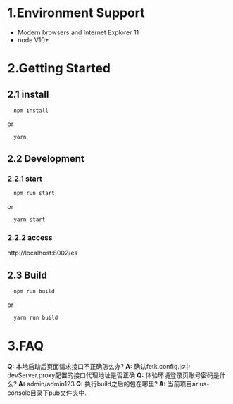 # 1.Environment Support
* Modern browsers and Internet Explorer 11
* node V10+
# 2.Getting Started
## 2.1 install
```js
  npm install
```
or 
```js
  yarn
```

## 2.2 Development
### 2.2.1 start
```js
  npm run start
```
or
```js
  yarn start
```
### 2.2.2 access
 http://localhost:8002/es 

## 2.3 Build
```js
  npm run build
```
or
```js
  yarn run build
```

# 3.FAQ
**Q:** 本地启动后页面请求接口不正确怎么办?
**A:** 确认fetk.config.js中devServer.proxy配置的接口代理地址是否正确
**Q:** 体验环境登录页账号密码是什么?
**A:** admin/admin123
**Q:** 执行build之后的包在哪里?
**A:** 当前项目arius-console目录下pub文件夹中.

